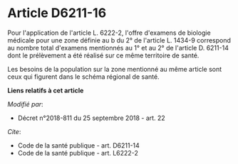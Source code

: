 # Article D6211-16

Pour l'application de l'article L. 6222-2, l'offre d'examens de biologie médicale pour une zone définie au b du 2° de
l'article L. 1434-9 correspond au nombre total d'examens mentionnés au 1° et au 2° de l'article D. 6211-14 dont le
prélèvement a été réalisé sur ce même territoire de santé.

Les besoins de la population sur la zone mentionné au même article sont ceux qui figurent dans le schéma régional de santé.

**Liens relatifs à cet article**

_Modifié par_:

  - Décret n°2018-811 du 25 septembre 2018 - art. 22

_Cite_:

  - Code de la santé publique - art. D6211-14
  - Code de la santé publique - art. L6222-2
